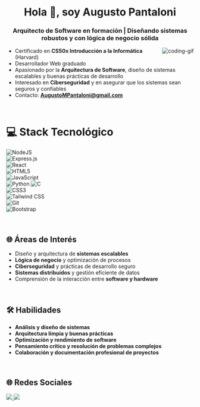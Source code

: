 <h1 align="center">Hola 👋, soy Augusto Pantaloni</h1>  
<h3 align="center">Arquitecto de Software en formación | Diseñando sistemas robustos y con lógica de negocio sólida</h3>

<p><img align="right" src="https://github.com/Adam-pw/Adam-pw/blob/main/animation_500_kxa883sd.gif" alt="coding-gif" /></p>  

- Certificado en **CS50x Introducción a la Informática** (Harvard)  
- Desarrollador Web graduado
- Apasionado por la **Arquitectura de Software**, diseño de sistemas escalables y buenas prácticas de desarrollo  
- Interesado en **Ciberseguridad** y en asegurar que los sistemas sean seguros y confiables  
- Contacto: **AugustoMPantaloni@gmail.com**

<br>

# 💻 Stack Tecnológico  

![NodeJS](https://img.shields.io/badge/node.js-6DA55F?style=for-the-badge&logo=node.js&logoColor=white)  
![Express.js](https://img.shields.io/badge/express.js-%23404d59.svg?style=for-the-badge&logo=express&logoColor=%2361DAFB)  
![React](https://img.shields.io/badge/react-%2320232a.svg?style=for-the-badge&logo=react&logoColor=%2361DAFB)  
![HTML5](https://img.shields.io/badge/html5-%23E34F26.svg?style=for-the-badge&logo=html5&logoColor=white)  
![JavaScript](https://img.shields.io/badge/javascript-%23323330.svg?style=for-the-badge&logo=javascript&logoColor=%23F7DF1E)  
![Python](https://img.shields.io/badge/python-3670A0?style=for-the-badge&logo=python&logoColor=ffdd54)
![C](https://img.shields.io/badge/C-%2300599C.svg?style=for-the-badge&logo=c&logoColor=white)  
![CSS3](https://img.shields.io/badge/css3-%231572B6.svg?style=for-the-badge&logo=css3&logoColor=white)  
![Tailwind CSS](https://img.shields.io/badge/Tailwind_CSS-%2338B2AC.svg?style=for-the-badge&logo=tailwind-css&logoColor=white)  
![Git](https://img.shields.io/badge/git-%23F05033.svg?style=for-the-badge&logo=git&logoColor=white)  
![Bootstrap](https://img.shields.io/badge/bootstrap-%238511FA.svg?style=for-the-badge&logo=bootstrap&logoColor=white)  

<br>

## 🌐 Áreas de Interés  

- Diseño y arquitectura de **sistemas escalables**  
- **Lógica de negocio** y optimización de procesos  
- **Ciberseguridad** y prácticas de desarrollo seguro  
- **Sistemas distribuidos** y gestión eficiente de datos  
- Comprensión de la interacción entre **software y hardware**  

<br>

## 🛠️ Habilidades  

- **Análisis y diseño de sistemas**  
- **Arquitectura limpia y buenas prácticas**  
- **Optimización y rendimiento de software**  
- **Pensamiento crítico y resolución de problemas complejos**  
- **Colaboración y documentación profesional de proyectos**  

<br>

## 🌐 Redes Sociales  

<a href="https://www.instagram.com/augusto.pantaloni/">
<img src="https://img.shields.io/badge/Instagram-%23E4405F.svg?style=for-the-badge&logo=Instagram&logoColor=white" />
</a>

<a href="https://www.linkedin.com/in/augusto-maximiliano-pantaloni-16a81b317/">
<img src="https://img.shields.io/badge/LinkedIn-%230077B5.svg?style=for-the-badge&logo=linkedin&logoColor=white" />
</a>


